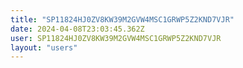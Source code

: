 ```yaml
---
title: "SP11824HJ0ZV8KW39M2GVW4MSC1GRWP5Z2KND7VJR"
date: 2024-04-08T23:03:45.362Z
user: SP11824HJ0ZV8KW39M2GVW4MSC1GRWP5Z2KND7VJR
layout: "users"
---
```

    
